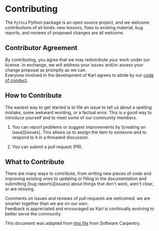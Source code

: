 # Contributing

The `Pythia` Python package is an open source project,
and we welcome contributions of all kinds:
new lessons,
fixes to existing material,
bug reports,
and reviews of proposed changes are all welcome.

## Contributor Agreement

By contributing,
you agree that we may redistribute your work under our license.
In exchange, we will address your issues and/or assess your change proposal as promptly as we can.  
Everyone involved in the development of Karl agrees to abide by our [code of conduct](CONDUCT.md).

## How to Contribute

The easiest way to get started is to file an issue to tell us about a spelling mistake, some awkward wording, or a factual error.
This is a good way to introduce yourself
and to meet some of our community members.

1. You can report problems or suggest improvements by [creating an issue][issues]. This allows us to assign the item to someone and to respond to it in a threaded discussion.

2.  You can submit a pull request (PR).


## What to Contribute

There are many ways to contribute,
from writing new pieces of code and improving existing ones
to updating or filling in the documentation
and submitting [bug reports][issues]
about things that don't work, aren't clear, or are missing.

Comments on issues and reviews of pull requests are welcomed:
we are smarter together than we are on our own.   
Feedback is appreciated and encouraged as Karl is continually evolving to better serve the community.



This document was adapted from [this file](https://github.com/swcarpentry/r-novice-inflammation/blob/gh-pages/CONTRIBUTING.md) from Software Carpentry.

